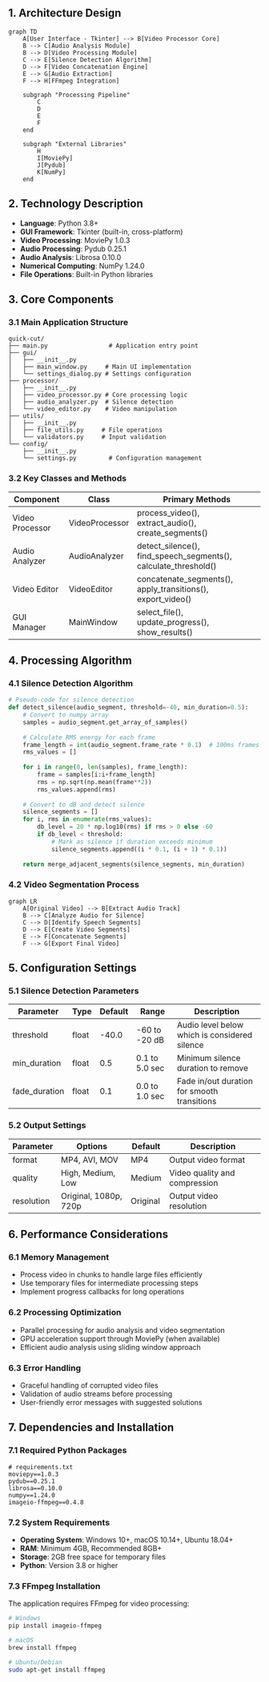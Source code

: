 ## 1. Architecture Design

```mermaid
graph TD
    A[User Interface - Tkinter] --> B[Video Processor Core]
    B --> C[Audio Analysis Module]
    B --> D[Video Processing Module]
    C --> E[Silence Detection Algorithm]
    D --> F[Video Concatenation Engine]
    E --> G[Audio Extraction]
    F --> H[FFmpeg Integration]
    
    subgraph "Processing Pipeline"
        C
        D
        E
        F
    end
    
    subgraph "External Libraries"
        H
        I[MoviePy]
        J[Pydub]
        K[NumPy]
    end
```

## 2. Technology Description

- **Language**: Python 3.8+
- **GUI Framework**: Tkinter (built-in, cross-platform)
- **Video Processing**: MoviePy 1.0.3
- **Audio Processing**: Pydub 0.25.1
- **Audio Analysis**: Librosa 0.10.0
- **Numerical Computing**: NumPy 1.24.0
- **File Operations**: Built-in Python libraries

## 3. Core Components

### 3.1 Main Application Structure
```
quick-cut/
├── main.py                 # Application entry point
├── gui/
│   ├── __init__.py
│   ├── main_window.py     # Main UI implementation
│   └── settings_dialog.py # Settings configuration
├── processor/
│   ├── __init__.py
│   ├── video_processor.py # Core processing logic
│   ├── audio_analyzer.py  # Silence detection
│   └── video_editor.py    # Video manipulation
├── utils/
│   ├── __init__.py
│   ├── file_utils.py     # File operations
│   └── validators.py     # Input validation
└── config/
    ├── __init__.py
    └── settings.py         # Configuration management
```

### 3.2 Key Classes and Methods

| Component | Class | Primary Methods |
|-----------|--------|-----------------|
| Video Processor | VideoProcessor | process_video(), extract_audio(), create_segments() |
| Audio Analyzer | AudioAnalyzer | detect_silence(), find_speech_segments(), calculate_threshold() |
| Video Editor | VideoEditor | concatenate_segments(), apply_transitions(), export_video() |
| GUI Manager | MainWindow | select_file(), update_progress(), show_results() |

## 4. Processing Algorithm

### 4.1 Silence Detection Algorithm
```python
# Pseudo-code for silence detection
def detect_silence(audio_segment, threshold=-40, min_duration=0.5):
    # Convert to numpy array
    samples = audio_segment.get_array_of_samples()
    
    # Calculate RMS energy for each frame
    frame_length = int(audio_segment.frame_rate * 0.1)  # 100ms frames
    rms_values = []
    
    for i in range(0, len(samples), frame_length):
        frame = samples[i:i+frame_length]
        rms = np.sqrt(np.mean(frame**2))
        rms_values.append(rms)
    
    # Convert to dB and detect silence
    silence_segments = []
    for i, rms in enumerate(rms_values):
        db_level = 20 * np.log10(rms) if rms > 0 else -60
        if db_level < threshold:
            # Mark as silence if duration exceeds minimum
            silence_segments.append((i * 0.1, (i + 1) * 0.1))
    
    return merge_adjacent_segments(silence_segments, min_duration)
```

### 4.2 Video Segmentation Process
```mermaid
graph LR
    A[Original Video] --> B[Extract Audio Track]
    B --> C[Analyze Audio for Silence]
    C --> D[Identify Speech Segments]
    D --> E[Create Video Segments]
    E --> F[Concatenate Segments]
    F --> G[Export Final Video]
```

## 5. Configuration Settings

### 5.1 Silence Detection Parameters
| Parameter | Type | Default | Range | Description |
|-----------|------|---------|--------|-------------|
| threshold | float | -40.0 | -60 to -20 dB | Audio level below which is considered silence |
| min_duration | float | 0.5 | 0.1 to 5.0 sec | Minimum silence duration to remove |
| fade_duration | float | 0.1 | 0.0 to 1.0 sec | Fade in/out duration for smooth transitions |

### 5.2 Output Settings
| Parameter | Options | Default | Description |
|-----------|---------|---------|-------------|
| format | MP4, AVI, MOV | MP4 | Output video format |
| quality | High, Medium, Low | Medium | Video quality and compression |
| resolution | Original, 1080p, 720p | Original | Output video resolution |

## 6. Performance Considerations

### 6.1 Memory Management
- Process video in chunks to handle large files efficiently
- Use temporary files for intermediate processing steps
- Implement progress callbacks for long operations

### 6.2 Processing Optimization
- Parallel processing for audio analysis and video segmentation
- GPU acceleration support through MoviePy (when available)
- Efficient audio analysis using sliding window approach

### 6.3 Error Handling
- Graceful handling of corrupted video files
- Validation of audio streams before processing
- User-friendly error messages with suggested solutions

## 7. Dependencies and Installation

### 7.1 Required Python Packages
```
# requirements.txt
moviepy==1.0.3
pydub==0.25.1
librosa==0.10.0
numpy==1.24.0
imageio-ffmpeg==0.4.8
```

### 7.2 System Requirements
- **Operating System**: Windows 10+, macOS 10.14+, Ubuntu 18.04+
- **RAM**: Minimum 4GB, Recommended 8GB+
- **Storage**: 2GB free space for temporary files
- **Python**: Version 3.8 or higher

### 7.3 FFmpeg Installation
The application requires FFmpeg for video processing:
```bash
# Windows
pip install imageio-ffmpeg

# macOS
brew install ffmpeg

# Ubuntu/Debian
sudo apt-get install ffmpeg
```